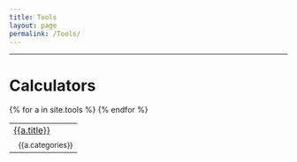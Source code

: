 ```yaml
---
title: Tools
layout: page
permalink: /Tools/
---
```


----
# Calculators

<p>
<table>
{% for a in site.tools %} 
<tr><td><a href="{{ a.url | prepend: site.baseurl }}"> {{a.title}} </a></td></tr>
<tr><td>&nbsp;&nbsp;<small>{{a.categories}} </small></td></tr>
{% endfor %}
</table>
</p>


